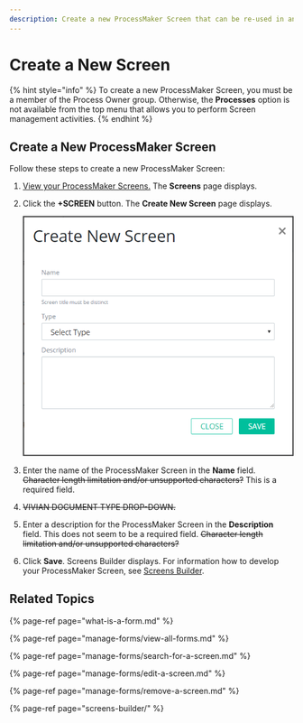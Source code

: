 ```yaml
---
description: Create a new ProcessMaker Screen that can be re-used in any process.
---
```


# Create a New Screen

{% hint style="info" %}
To create a new ProcessMaker Screen, you must be a member of the Process Owner group. Otherwise, the **Processes** option is not available from the top menu that allows you to perform Screen management activities.
{% endhint %}

## Create a New ProcessMaker Screen

Follow these steps to create a new ProcessMaker Screen:

1. [View your ProcessMaker Screens.](manage-forms/view-all-forms.md) The **Screens** page displays.
2. Click the **+SCREEN** button. The **Create New Screen** page displays.  

   ![](../../.gitbook/assets/create-new-screen-screen-processes.png)

3. Enter the name of the ProcessMaker Screen in the **Name** field. ~~Character length limitation and/or unsupported characters?~~ This is a required field.
4. ~~VIVIAN DOCUMENT TYPE DROP-DOWN.~~
5. Enter a description for the ProcessMaker Screen in the **Description** field. This does not seem to be a required field. ~~Character length limitation and/or unsupported characters?~~
6. Click **Save**. Screens Builder displays. For information how to develop your ProcessMaker Screen, see [Screens Builder](screens-builder/).

## Related Topics

{% page-ref page="what-is-a-form.md" %}

{% page-ref page="manage-forms/view-all-forms.md" %}

{% page-ref page="manage-forms/search-for-a-screen.md" %}

{% page-ref page="manage-forms/edit-a-screen.md" %}

{% page-ref page="manage-forms/remove-a-screen.md" %}

{% page-ref page="screens-builder/" %}

